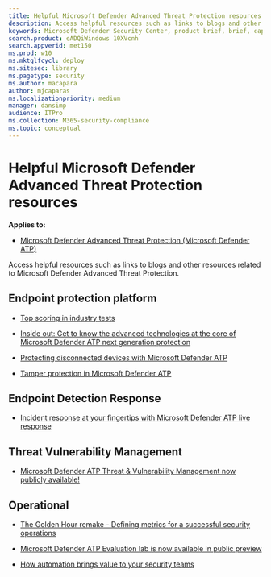 ```yaml
---
title: Helpful Microsoft Defender Advanced Threat Protection resources
description: Access helpful resources such as links to blogs and other resources related to  Microsoft Defender Advanced Threat Protection
keywords: Microsoft Defender Security Center, product brief, brief, capabilities, licensing
search.product: eADQiWindows 10XVcnh
search.appverid: met150
ms.prod: w10
ms.mktglfcycl: deploy
ms.sitesec: library
ms.pagetype: security
ms.author: macapara
author: mjcaparas
ms.localizationpriority: medium
manager: dansimp
audience: ITPro
ms.collection: M365-security-compliance
ms.topic: conceptual
---
```


# Helpful Microsoft Defender Advanced Threat Protection resources

**Applies to:**
- [Microsoft Defender Advanced Threat Protection (Microsoft Defender ATP)](https://go.microsoft.com/fwlink/p/?linkid=2069559)

Access helpful resources such as links to blogs and other resources related to  Microsoft Defender Advanced Threat Protection.

## Endpoint protection platform
-   [Top scoring in industry
    tests](https://docs.microsoft.com/windows/security/threat-protection/intelligence/top-scoring-industry-antivirus-tests)

-   [Inside out: Get to know the advanced technologies at the core of Microsoft
    Defender ATP next generation
    protection](https://www.microsoft.com/security/blog/2019/06/24/inside-out-get-to-know-the-advanced-technologies-at-the-core-of-microsoft-defender-atp-next-generation-protection/)

-   [Protecting disconnected devices with Microsoft Defender
    ATP](https://techcommunity.microsoft.com/t5/Microsoft-Defender-ATP/Protecting-disconnected-devices-with-Microsoft-Defender-ATP/ba-p/500341)

-   [Tamper protection in Microsoft Defender
    ATP](https://techcommunity.microsoft.com/t5/Microsoft-Defender-ATP/Tamper-protection-in-Microsoft-Defender-ATP/ba-p/389571)

## Endpoint Detection Response

-   [Incident response at your fingertips with Microsoft Defender ATP live
    response](https://techcommunity.microsoft.com/t5/Microsoft-Defender-ATP/Incident-response-at-your-fingertips-with-Microsoft-Defender-ATP/ba-p/614894)

## Threat Vulnerability Management

-   [Microsoft Defender ATP Threat & Vulnerability Management now publicly
    available!](https://techcommunity.microsoft.com/t5/Microsoft-Defender-ATP/MDATP-Threat-amp-Vulnerability-Management-now-publicly-available/ba-p/460977)

## Operational

-   [The Golden Hour remake - Defining metrics for a successful security
    operations](https://techcommunity.microsoft.com/t5/Microsoft-Defender-ATP/The-Golden-Hour-remake-Defining-metrics-for-a-successful/ba-p/782014)

-   [Microsoft Defender ATP Evaluation lab is now available in public preview
    ](https://techcommunity.microsoft.com/t5/Microsoft-Defender-ATP/Microsoft-Defender-ATP-Evaluation-lab-is-now-available-in-public/ba-p/770271)

-   [How automation brings value to your security
    teams](https://techcommunity.microsoft.com/t5/Microsoft-Defender-ATP/How-automation-brings-value-to-your-security-teams/ba-p/729297)
